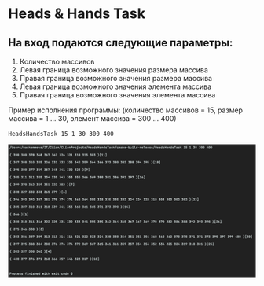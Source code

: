 # Heads & Hands Task

## На вход подаются следующие параметры: 
1. Количество массивов
2. Левая граница возможного значения размера массива
3. Правая граница возможного значения размера массива
4. Левая граница возможного значения элемента массива
5. Правая граница возможного значения элемента массива

Пример исполнения программы: (количество массивов = 15, размер массива = 1 ... 30, элемент массива = 300 ... 400)

```с++
HeadsHandsTask 15 1 30 300 400
```

![Screenshot1](/Screenshots/program-execution-example.png)
